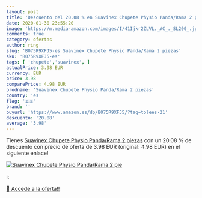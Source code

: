 ```yaml
---
layout: post
title: 'Descuento del 20.08 % en Suavinex Chupete Physio Panda/Rama 2 pie'
date: 2020-01-30 23:55:20
image: 'https://m.media-amazon.com/images/I/41Ijkr2ZLVL._AC_._SL200_.jpg'
comments: true
category: ofertas
author: ring
slug: 'B075R9XFJ5-es Suavinex Chupete Physio Panda/Rama 2 piezas'
sku: 'B075R9XFJ5-es'
tags: [ 'chupete','suavinex', ]
actualPrice: 3.98 EUR
currency: EUR
price: 3.98
comparePrice: 4.98 EUR
prodname: 'Suavinex Chupete Physio Panda/Rama 2 piezas'
country: 'es'
flag: '🇪🇸'
brand: ''
buyurl: 'https://www.amazon.es/dp/B075R9XFJ5/?tag=tolees-21'
descuento: '20.08'
average: '3.98'
---
```


Tienes [Suavinex Chupete Physio Panda/Rama 2 piezas](https://www.amazon.es/dp/B075R9XFJ5/?tag=tolees-21) con un 20.08 % de descuento con precio de oferta de 3.98 EUR (original: 4.98 EUR) en el siguiente enlace!

[![Suavinex Chupete Physio Panda/Rama 2 pie](https://m.media-amazon.com/images/I/41Ijkr2ZLVL._AC_._SL200_.jpg)](https://www.amazon.es/dp/B075R9XFJ5/?tag=tolees-21)

ℹ️:


[🛒 Accede a la oferta!!](https://www.amazon.es/dp/B075R9XFJ5/?tag=tolees-21)
